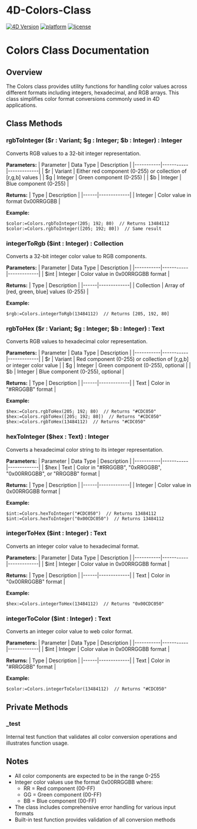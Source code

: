 # 4D-Colors-Class

[![4D Version](https://img.shields.io/badge/4D-v20+-blue.svg)](https://developer.4d.com/)
[![platform](https://img.shields.io/static/v1?label=platform&message=macOS%20|%20windows&color=blue)](https://doc.4d.com/)
[![license](https://img.shields.io/github/license/KirkBrooks/4D-Colors-Class)](LICENSE)

# Colors Class Documentation

## Overview
The Colors class provides utility functions for handling color values across different formats including integers, hexadecimal, and RGB arrays. This class simplifies color format conversions commonly used in 4D applications.

## Class Methods

### rgbToInteger ($r : Variant; $g : Integer; $b : Integer) : Integer
Converts RGB values to a 32-bit integer representation.

**Parameters:**
| Parameter | Data Type | Description |
|-----------|-----------|-------------|
| $r | Variant | Either red component (0-255) or collection of [r,g,b] values |
| $g | Integer | Green component (0-255) |
| $b | Integer | Blue component (0-255) |

**Returns:**
| Type | Description |
|------|-------------|
| Integer | Color value in format 0x00RRGGBB |

**Example:**
```4d
$color:=Colors.rgbToInteger(205; 192; 80)  // Returns 13484112
$color:=Colors.rgbToInteger([205; 192; 80])  // Same result
```

### integerToRgb ($int : Integer) : Collection
Converts a 32-bit integer color value to RGB components.

**Parameters:**
| Parameter | Data Type | Description |
|-----------|-----------|-------------|
| $int | Integer | Color value in 0x00RRGGBB format |

**Returns:**
| Type | Description |
|------|-------------|
| Collection | Array of [red, green, blue] values (0-255) |

**Example:**
```4d
$rgb:=Colors.integerToRgb(13484112)  // Returns [205, 192, 80]
```

### rgbToHex ($r : Variant; $g : Integer; $b : Integer) : Text
Converts RGB values to hexadecimal color representation.

**Parameters:**
| Parameter | Data Type | Description |
|-----------|-----------|-------------|
| $r | Variant | Red component (0-255) or collection of [r,g,b] or integer color value |
| $g | Integer | Green component (0-255), optional |
| $b | Integer | Blue component (0-255), optional |

**Returns:**
| Type | Description |
|------|-------------|
| Text | Color in "#RRGGBB" format |

**Example:**
```4d
$hex:=Colors.rgbToHex(205; 192; 80)  // Returns "#CDC050"
$hex:=Colors.rgbToHex([205; 192; 80])  // Returns "#CDC050"
$hex:=Colors.rgbToHex(13484112)  // Returns "#CDC050"
```

### hexToInteger ($hex : Text) : Integer
Converts a hexadecimal color string to its integer representation.

**Parameters:**
| Parameter | Data Type | Description |
|-----------|-----------|-------------|
| $hex | Text | Color in "#RRGGBB", "0xRRGGBB", "0x00RRGGBB", or "RRGGBB" format |

**Returns:**
| Type | Description |
|------|-------------|
| Integer | Color value in 0x00RRGGBB format |

**Example:**
```4d
$int:=Colors.hexToInteger("#CDC050")  // Returns 13484112
$int:=Colors.hexToInteger("0x00CDC050")  // Returns 13484112
```

### integerToHex ($int : Integer) : Text
Converts an integer color value to hexadecimal format.

**Parameters:**
| Parameter | Data Type | Description |
|-----------|-----------|-------------|
| $int | Integer | Color value in 0x00RRGGBB format |

**Returns:**
| Type | Description |
|------|-------------|
| Text | Color in "0x00RRGGBB" format |

**Example:**
```4d
$hex:=Colors.integerToHex(13484112)  // Returns "0x00CDC050"
```

### integerToColor ($int : Integer) : Text
Converts an integer color value to web color format.

**Parameters:**
| Parameter | Data Type | Description |
|-----------|-----------|-------------|
| $int | Integer | Color value in 0x00RRGGBB format |

**Returns:**
| Type | Description |
|------|-------------|
| Text | Color in "#RRGGBB" format |

**Example:**
```4d
$color:=Colors.integerToColor(13484112)  // Returns "#CDC050"
```

## Private Methods

### _test
Internal test function that validates all color conversion operations and illustrates function usage.

## Notes
- All color components are expected to be in the range 0-255
- Integer color values use the format 0x00RRGGBB where:
  - RR = Red component (00-FF)
  - GG = Green component (00-FF)
  - BB = Blue component (00-FF)
- The class includes comprehensive error handling for various input formats
- Built-in test function provides validation of all conversion methods
